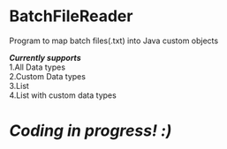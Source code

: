 # BatchFileReader


Program to map batch files(.txt) into Java custom objects

<b><i>Currently supports</i></b><br>
1.All Data types<br>
2.Custom Data types<br>
3.List<br>
4.List with custom data types<br>

# <b><i>Coding in progress! :)</i></b>
